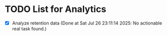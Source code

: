 # TODO List for Analytics

- [x] Analyze retention data  (Done at Sat Jul 26 23:11:14 2025: No actionable real task found.)
